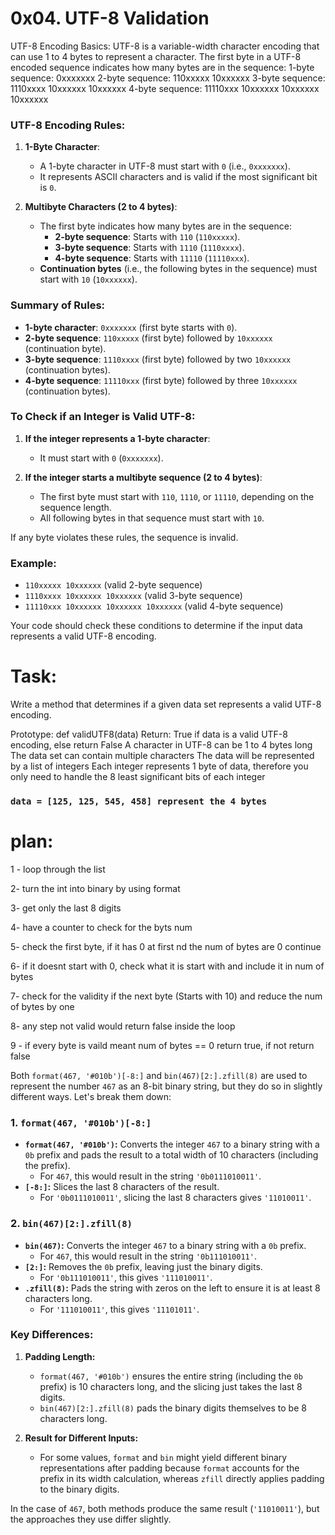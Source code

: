 # 0x04. UTF-8 Validation
UTF-8 Encoding Basics:
UTF-8 is a variable-width character encoding that can use 1 to 4 bytes to represent a character.
The first byte in a UTF-8 encoded sequence indicates how many bytes are in the sequence:
1-byte sequence: 0xxxxxxx
2-byte sequence: 110xxxxx 10xxxxxx
3-byte sequence: 1110xxxx 10xxxxxx 10xxxxxx
4-byte sequence: 11110xxx 10xxxxxx 10xxxxxx 10xxxxxx

### UTF-8 Encoding Rules:
1. **1-Byte Character**:
   - A 1-byte character in UTF-8 must start with `0` (i.e., `0xxxxxxx`).
   - It represents ASCII characters and is valid if the most significant bit is `0`.

2. **Multibyte Characters (2 to 4 bytes)**:
   - The first byte indicates how many bytes are in the sequence:
     - **2-byte sequence**: Starts with `110` (`110xxxxx`).
     - **3-byte sequence**: Starts with `1110` (`1110xxxx`).
     - **4-byte sequence**: Starts with `11110` (`11110xxx`).
   - **Continuation bytes** (i.e., the following bytes in the sequence) must start with `10` (`10xxxxxx`).

### Summary of Rules:
- **1-byte character**: `0xxxxxxx` (first byte starts with `0`).
- **2-byte sequence**: `110xxxxx` (first byte) followed by `10xxxxxx` (continuation byte).
- **3-byte sequence**: `1110xxxx` (first byte) followed by two `10xxxxxx` (continuation bytes).
- **4-byte sequence**: `11110xxx` (first byte) followed by three `10xxxxxx` (continuation bytes).

### To Check if an Integer is Valid UTF-8:
1. **If the integer represents a 1-byte character**:
   - It must start with `0` (`0xxxxxxx`).

2. **If the integer starts a multibyte sequence (2 to 4 bytes)**:
   - The first byte must start with `110`, `1110`, or `11110`, depending on the sequence length.
   - All following bytes in that sequence must start with `10`.

If any byte violates these rules, the sequence is invalid.

### Example:
- `110xxxxx 10xxxxxx` (valid 2-byte sequence)
- `1110xxxx 10xxxxxx 10xxxxxx` (valid 3-byte sequence)
- `11110xxx 10xxxxxx 10xxxxxx 10xxxxxx` (valid 4-byte sequence)

Your code should check these conditions to determine if the input data represents a valid UTF-8 encoding.

# Task:
Write a method that determines if a given data set represents a valid UTF-8 encoding.

Prototype: def validUTF8(data)
Return: True if data is a valid UTF-8 encoding, else return False
A character in UTF-8 can be 1 to 4 bytes long
The data set can contain multiple characters
The data will be represented by a list of integers
Each integer represents 1 byte of data, therefore you only need to handle the 8 least significant bits of each integer

### `data = [125, 125, 545, 458] represent the 4 bytes`


# plan:
1 - loop through the list

2- turn the int into binary by using format

3- get only the last 8 digits

4- have a counter to check for the byts num

5- check the first byte, if it has 0 at first nd the num of bytes are 0 continue

6- if it doesnt start with 0, check what it is start with and include it in num of bytes

7- check for the validity if the next byte (Starts with 10) and reduce the num of bytes by one

8- any step not valid would return false inside the loop

9 -  if every byte is vaild meant num of bytes == 0 return true, if not return false



Both `format(467, '#010b')[-8:]` and `bin(467)[2:].zfill(8)` are used to represent the number `467` as an 8-bit binary string, but they do so in slightly different ways. Let's break them down:

### 1. `format(467, '#010b')[-8:]`
- **`format(467, '#010b')`:** Converts the integer `467` to a binary string with a `0b` prefix and pads the result to a total width of 10 characters (including the prefix).
  - For `467`, this would result in the string `'0b0111010011'`.
- **`[-8:]`:** Slices the last 8 characters of the result.
  - For `'0b0111010011'`, slicing the last 8 characters gives `'11010011'`.

### 2. `bin(467)[2:].zfill(8)`
- **`bin(467)`:** Converts the integer `467` to a binary string with a `0b` prefix.
  - For `467`, this would result in the string `'0b111010011'`.
- **`[2:]`:** Removes the `0b` prefix, leaving just the binary digits.
  - For `'0b111010011'`, this gives `'111010011'`.
- **`.zfill(8)`:** Pads the string with zeros on the left to ensure it is at least 8 characters long.
  - For `'111010011'`, this gives `'11101011'`.

### Key Differences:
1. **Padding Length:** 
   - `format(467, '#010b')` ensures the entire string (including the `0b` prefix) is 10 characters long, and the slicing just takes the last 8 digits.
   - `bin(467)[2:].zfill(8)` pads the binary digits themselves to be 8 characters long.

2. **Result for Different Inputs:**
   - For some values, `format` and `bin` might yield different binary representations after padding because `format` accounts for the prefix in its width calculation, whereas `zfill` directly applies padding to the binary digits.

In the case of `467`, both methods produce the same result (`'11010011'`), but the approaches they use differ slightly.
